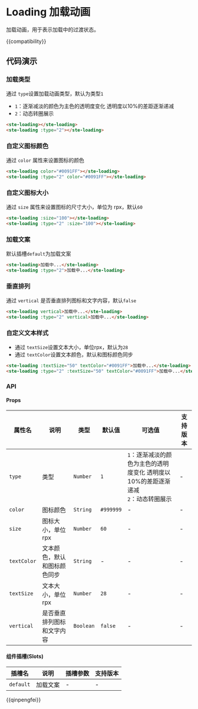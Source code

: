 # Loading 加载动画

加载动画，用于表示加载中的过渡状态。

{{compatibility}}

## 代码演示

### 加载类型
通过 `type`设置加载动画类型，默认为类型`1`
- `1`：逐渐减淡的颜色为主色的透明度变化 透明度以10%的差距逐渐递减
- `2`：动态转圈展示

```html
<ste-loading></ste-loading>
<ste-loading :type="2"></ste-loading>
```

### 自定义图标颜色
通过 `color` 属性来设置图标的颜色

```html
<ste-loading color="#0091FF"></ste-loading>
<ste-loading :type="2" color="#0091FF"></ste-loading>
```

### 自定义图标大小
通过 `size` 属性来设置图标的尺寸大小，单位为 rpx，默认`60`

```html
<ste-loading :size="100"></ste-loading>
<ste-loading :type="2" :size="100"></ste-loading>
```

### 加载文案
默认插槽`default`为加载文案
```html
<ste-loading>加载中...</ste-loading>
<ste-loading :type="2">加载中...</ste-loading>
```

### 垂直排列
通过 `vertical` 是否垂直排列图标和文字内容，默认`false`

```html
<ste-loading vertical>加载中...</ste-loading>
<ste-loading :type="2" vertical>加载中...</ste-loading>
```

### 自定义文本样式
- 通过 `textSize`设置文本大小，单位rpx，默认为`28`
- 通过 `textColor`设置文本颜色，默认和图标颜色同步

```html
<ste-loading :textSize="50" textColor="#0091FF">加载中...</ste-loading>
<ste-loading :type="2" :textSize="50" textColor="#0091FF">加载中...</ste-loading>
```

### API

#### Props

| 属性名		| 说明						| 类型		| 默认值		| 可选值																			| 支持版本	|
| -----			| -----						| -----		| -----		| -----																			| -----		|
| `type`		| 类型						| `Number`	| `1`		| `1`：逐渐减淡的颜色为主色的透明度变化 透明度以10%的差距逐渐递减 <br>`2`：动态转圈展示	| -			|
| `color`		| 图标颜色					| `String`	| `#999999`	| -																				| -			|
| `size`		| 图标大小，单位rpx			| `Number`	| `60`		| -																				| -			|
| `textColor`	| 文本颜色，默认和图标颜色同步	| `String`	| -			| -																				| -			|
| `textSize`	| 文本大小，单位rpx			| `Number`	| `28`		| -																				| -			|
| `vertical`	| 是否垂直排列图标和文字内容	| `Boolean`	| `false`	| -																				| -			|

#### 组件插槽(Slots)

|插槽名		|说明		|插槽参数	|支持版本	|
|---		|---		|---		|---		|
| `default`	| 	加载文案	| -			| -			|


{{qinpengfei}}